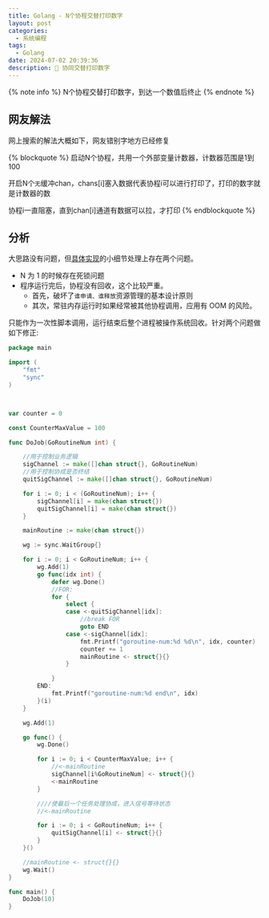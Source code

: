 ```yaml
---
title: Golang - N个协程交替打印数字
layout: post
categories:
  - 系统编程
tags:
  - Golang
date: 2024-07-02 20:39:36
description: 🤝 协同交替打印数字
---
```


{% note info %}
N个协程交替打印数字，到达一个数值后终止
{% endnote %}

## 网友解法

网上搜索的解法大概如下，网友错别字地方已经修复

{% blockquote %}
启动N个协程，共用一个外部变量计数器，计数器范围是1到100

开启N个`无`缓冲chan，chans[i]塞入数据代表协程i可以进行打印了，打印的数字就是计数器的数

协程i一直阻塞，直到chan[i]通道有数据可以拉，才打印
{% endblockquote %}


## 分析

大思路没有问题，但[具体实现](https://gist.github.com/noname007/6fd0a23920fa115618dbef2504511727?permalink_comment_id=5108543#gistcomment-5108543)的小细节处理上存在两个问题。

- N 为 1 的时候存在死锁问题
- 程序运行完后，协程没有回收，这个比较严重。
  - 首先，破坏了`谁申请、谁释放`资源管理的基本设计原则
  - 其次，常驻内存运行时如果经常被其他协程调用，应用有 OOM 的风险。

只能作为一次性脚本调用，运行结束后整个进程被操作系统回收。针对两个问题做如下修正:

```go
package main

import (
    "fmt"
    "sync"
)



var counter = 0

const CounterMaxValue = 100

func DoJob(GoRoutineNum int) {

    //用于控制业务逻辑
    sigChannel := make([]chan struct{}, GoRoutineNum)
    //用于控制协成是否终结
    quitSigChannel := make([]chan struct{}, GoRoutineNum)

    for i := 0; i < (GoRoutineNum); i++ {
        sigChannel[i] = make(chan struct{})
        quitSigChannel[i] = make(chan struct{})
    }

    mainRoutine := make(chan struct{})

    wg := sync.WaitGroup{}

    for i := 0; i < GoRoutineNum; i++ {
        wg.Add(1)
        go func(idx int) {
            defer wg.Done()
            //FOR:
            for {
                select {
                case <-quitSigChannel[idx]:
                    //break FOR
                    goto END
                case <-sigChannel[idx]:
                    fmt.Printf("goroutine-num:%d %d\n", idx, counter)
                    counter += 1
                    mainRoutine <- struct{}{}
                }

            }
        END:
            fmt.Printf("goroutine-num:%d end\n", idx)
        }(i)
    }

    wg.Add(1)

    go func() {
        wg.Done()

        for i := 0; i < CounterMaxValue; i++ {
            //<-mainRoutine
            sigChannel[i%GoRoutineNum] <- struct{}{}
            <-mainRoutine
        }

        ////使最后一个任务处理协成，进入信号等待状态
        //<-mainRoutine

        for i := 0; i < GoRoutineNum; i++ {
            quitSigChannel[i] <- struct{}{}
        }
    }()

    //mainRoutine <- struct{}{}
    wg.Wait()
}

func main() {
    DoJob(10)
}
```
